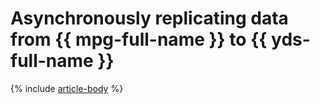 # Asynchronously replicating data from {{ mpg-full-name }} to {{ yds-full-name }}

{% include [article-body](../../_tutorials/datatransfer/mpg-to-yds.md) %}
